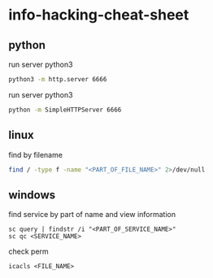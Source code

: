 # info-hacking-cheat-sheet

## python

run server python3

```bash
python3 -m http.server 6666
```

run server python3

```bash
python -m SimpleHTTPServer 6666
```

## linux

find by filename
```bash
find / -type f -name "<PART_OF_FILE_NAME>" 2>/dev/null
```

## windows

find service by part of name and view information

```console
sc query | findstr /i "<PART_OF_SERVICE_NAME>"
sc qc <SERVICE_NAME>
```

check perm

```console
icacls <FILE_NAME>
```
